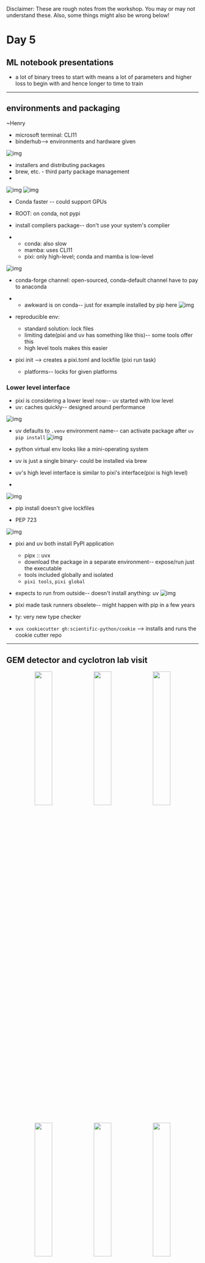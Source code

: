 Disclaimer: These are rough notes from the workshop. You may or may not understand these. Also, some things might also be wrong below!

# Day 5

## ML notebook presentations

- a lot of binary trees to start with means a lot of parameters and higher loss to begin with and hence longer to time to train

---

## environments and packaging
~Henry

- microsoft terminal: CLI11
- binderhub--> environments and hardware given 

![img](./assets/static/day5/1.png)

- installers and distributing packages
- brew, etc. - third party package management
- 

![img](./assets/static/day5/2.png)
![img](./assets/static/day5/3.png)

- Conda faster -- could support GPUs
- ROOT: on conda, not pypi
- install compliers package-- don't use your system's complier

- 
  - conda: also slow
  - mamba: uses CLI11
  - pixi: only high-level; conda and mamba is low-level

![img](./assets/static/day5/4.png)


- conda-forge channel: open-sourced, conda-default channel have to pay to anaconda
- 
  - awkward is on conda-- just for example installed by pip here
![img](./assets/static/day5/5.png)

- reproducible env: 
    - standard solution: lock files
    - limiting date(pixi and uv has something like this)-- some tools offer this
    - high level tools makes this easier

- pixi init --> creates a pixi.toml and lockfile (pixi run task)
    - platforms-- locks for given platforms

### Lower level interface

- pixi is considering a lower level now-- uv started with low level
- uv: caches quickly-- designed around performance

![img](./assets/static/day5/6.png)

- uv defaults to `.venv` environment name-- can activate package after `uv pip install`
![img](./assets/static/day5/7.png)

- python virtual env looks like a mini-operating system
- uv is just a single binary- could be installed via brew

- uv's high level interface is similar to pixi's interface(pixi is high level)
- 
![img](./assets/static/day5/8.png)


- pip install doesn't give lockfiles

- PEP 723 

![img](./assets/static/day5/9.png)

- pixi and uv both install PyPI application
    - pipx :: uvx
    - download the package in a separate environment-- expose/run just the executable
    - tools included globally and isolated
    - `pixi tools`, `pixi global`

- expects to run from outside-- doesn't install anything: uv
![img](./assets/static/day5/10.png)

- pixi made task runners obselete-- might happen with pip in a few years
- ty: very new type checker

- `uvx cookiecutter gh:scientific-python/cookie` --> installs and runs the cookie cutter repo

---

## GEM detector and cyclotron lab visit

<p align="center">
  <img src="./assets/static/day5/dl1.jpg" alt="" width="30%"/>
  <img src="./assets/static/day5/dl2.jpg" alt="" width="30%"/>
  <img src="./assets/static/day5/dl3.jpg" alt="" width="30%"/>
</p>

<p align="center">
  <img src="./assets/static/day5/dl4.jpg" alt="" width="30%"/>
  <img src="./assets/static/day5/dl5.jpg" alt="" width="30%"/>
  <img src="./assets/static/day5/dl6.jpg" alt="" width="30%"/>
</p>

- cyclotron lab--> cooler outside and inside there is light beam getting defleected and accelerated.
- argon gas passed in the space and then radiation goes in and breaks into electrons(which gets passed detected by the copper and space layer and reacts with the argon and then leaves a tragectory)-- detector used in the chamber.
- delhi university also have a detector lab like this

---

## Pics from chandigarh

<p align="center">
  <img src="./assets/static/pfc/1.jpg" alt="" width="30%"/>
  <img src="./assets/static/pfc/2.jpg" alt="" width="30%"/>
  <img src="./assets/static/pfc/3.jpg" alt="" width="30%"/>
</p>

<p align="center">
  <img src="./assets/static/pfc/4.jpg" alt="" width="30%"/>
  <img src="./assets/static/pfc/5.jpg" alt="" width="30%"/>
  <img src="./assets/static/pfc/6.jpg" alt="" width="30%"/>
</p>

<p align="center">
  <img src="./assets/static/pfc/7.jpg" alt="" width="40%"/>
</p>

---

Thank you :)
